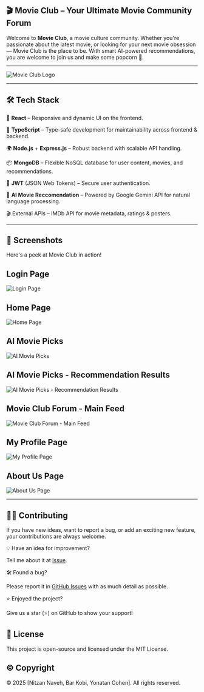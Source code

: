 ## 🎬 Movie Club – Your Ultimate Movie Community Forum

Welcome to **Movie Club**, a movie culture community.
Whether you're passionate about the latest movie, or looking for your next movie obsession — 
Movie Club is the place to be.
With smart AI-powered recommendations, you are welcome to join us and make some popcorn 🍿. 

---

![Movie Club Logo](https://res.cloudinary.com/durmfgxnv/image/upload/v1750022413/Logo_gd47ek.png)

---

## 🛠 **Tech Stack**

🎨 **React** – Responsive and dynamic UI on the frontend.

🧠 **TypeScript** – Type-safe development for maintainability across frontend & backend.

🌍 **Node.js** + **Express.js** – Robust backend with scalable API handling.

📦 **MongoDB** – Flexible NoSQL database for user content, movies, and recommendations.

🔐 **JWT** (JSON Web Tokens) – Secure user authentication.

🤖 **AI Movie Reccomendation** – Powered by Google Gemini API for natural language processing.

🎬 External APIs – IMDb API for movie metadata, ratings & posters.

---

## 📸 Screenshots

Here's a peek at Movie Club in action!

## Login Page
![Login Page](https://res.cloudinary.com/durmfgxnv/image/upload/v1750021826/Screenshot_2025-04-23_at_14.10.50_fw95az.png)

## Home Page
![Home Page](https://res.cloudinary.com/durmfgxnv/image/upload/v1750021825/Screenshot_2025-04-23_at_14.12.17_st4kvf.png)

## AI Movie Picks
![AI Movie Picks](https://res.cloudinary.com/durmfgxnv/image/upload/v1750021821/Screenshot_2025-04-23_at_17.00.36_d1llgq.png)

## AI Movie Picks - Recommendation Results
![AI Movie Picks - Recommendation Results](https://res.cloudinary.com/durmfgxnv/image/upload/v1750021822/Screenshot_2025-04-23_at_17.01.49_ugqtjf.png)

## Movie Club Forum - Main Feed
![Movie Club Forum - Main Feed](https://res.cloudinary.com/durmfgxnv/image/upload/v1750021822/Screenshot_2025-04-23_at_17.05.47_qlkw0o.png)

## My Profile Page
![My Profile Page](https://res.cloudinary.com/durmfgxnv/image/upload/v1750021821/Screenshot_2025-04-23_at_17.07.21_xcta63.png)

## About Us Page
![About Us Page](https://res.cloudinary.com/durmfgxnv/image/upload/v1750021828/Screenshot_2025-04-23_at_14.12.45_uj3qmf.png)

---


## 👨‍💻 Contributing

If you have new ideas, want to report a bug, or add an exciting new feature, your contributions are always welcome.

💡 Have an idea for improvement?

Tell me about it at [Issue](https://github.com/NitzanNaveh/MovieClub/issues).

🛠️ Found a bug?

Please report it in [GitHub Issues](https://github.com/NitzanNaveh/MovieClub/issues) with as much detail as possible.

⭐ Enjoyed the project? 

Give us a star (⭐) on GitHub to show your support!


## 📜 License

This project is open-source and licensed under the MIT License.


## © Copyright
© 2025 [Nitzan Naveh, Bar Kobi, Yonatan Cohen].
All rights reserved.
